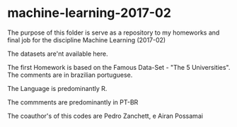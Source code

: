 # machine-learning-2017-02
The purpose of this folder is serve as a repository to my homeworks and final job for the discipline Machine Learning (2017-02) 

The datasets are'nt available here.

The first Homework is based on the Famous Data-Set - "The 5 Universities".
The comments are in brazilian portuguese.

The Language is predominantly R.

The commments are predominantly in PT-BR

The coauthor's of this codes are Pedro Zanchett, e Airan Possamai
